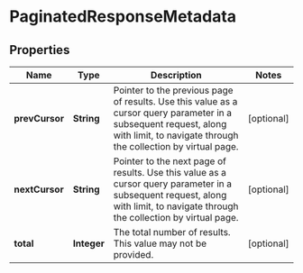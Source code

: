 

# PaginatedResponseMetadata


## Properties

Name | Type | Description | Notes
------------ | ------------- | ------------- | -------------
**prevCursor** | **String** | Pointer to the previous page of results. Use this value as a cursor query parameter in a subsequent request, along with limit, to navigate through the collection by virtual page. |  [optional]
**nextCursor** | **String** | Pointer to the next page of results. Use this value as a cursor query parameter in a subsequent request, along with limit, to navigate through the collection by virtual page. |  [optional]
**total** | **Integer** | The total number of results. This value may not be provided. |  [optional]



